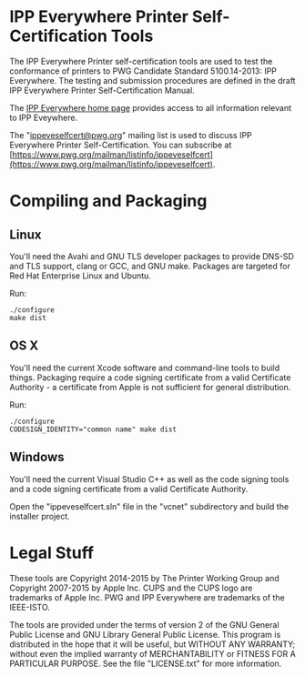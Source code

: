 # IPP Everywhere Printer Self-Certification Tools

The IPP Everywhere Printer self-certification tools are used to test the conformance of printers to PWG Candidate Standard 5100.14-2013: IPP Everywhere. The testing and submission procedures are defined in the draft IPP Everywhere Printer Self-Certification Manual.

The [IPP Everywhere home page](http://www.pwg.org/ipp/everywhere.html) provides access to all information relevant to IPP Eveywhere.

The "ippeveselfcert@pwg.org" mailing list is used to discuss IPP Everywhere Printer Self-Certification. You can subscribe at [https://www.pwg.org/mailman/listinfo/ippeveselfcert](https://www.pwg.org/mailman/listinfo/ippeveselfcert).

# Compiling and Packaging

## Linux

You'll need the Avahi and GNU TLS developer packages to provide DNS-SD and TLS support, clang or GCC, and GNU make. Packages are targeted for Red Hat Enterprise Linux and Ubuntu.

Run:

    ./configure
    make dist

## OS X

You'll need the current Xcode software and command-line tools to build things. Packaging require a code signing certificate from a valid Certificate Authority - a certificate from Apple is not sufficient for general distribution.

Run:

    ./configure
    CODESIGN_IDENTITY="common name" make dist

## Windows

You'll need the current Visual Studio C++ as well as the code signing tools and a code signing certificate from a valid Certificate Authority.

Open the "ippeveselfcert.sln" file in the "vcnet" subdirectory and build the installer project.


# Legal Stuff

These tools are Copyright 2014-2015 by The Printer Working Group and Copyright 2007-2015 by Apple Inc. CUPS and the CUPS logo are trademarks of Apple Inc.  PWG and IPP Everywhere are trademarks of the IEEE-ISTO.

The tools are provided under the terms of version 2 of the GNU General Public License and GNU Library General Public License. This program is distributed in the hope that it will be useful, but WITHOUT ANY WARRANTY; without even the implied warranty of MERCHANTABILITY or FITNESS FOR A PARTICULAR PURPOSE. See the file "LICENSE.txt" for more information.
